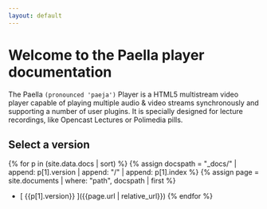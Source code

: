 ```yaml
---
layout: default
---
```


# Welcome to the Paella player documentation

The Paella `(pronounced 'paeja')` Player is a HTML5 multistream video player capable of 
playing multiple audio & video streams synchronously and supporting a number of user plugins. 
It is specially designed for lecture recordings, like Opencast Lectures or Polimedia pills.

## Select a version 

{% for p in (site.data.docs | sort) %}
{% assign docspath = "_docs/" | append: p[1].version | append: "/" | append: p[1].index %}
{% assign page = site.documents | where: "path", docspath | first %}
- [ {{p[1].version}} ]({{page.url | relative_url}})
{% endfor %}
